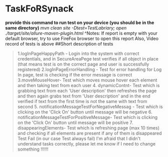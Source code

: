   # TaskFoRSynack
**provide this command to run test on your device (you should be in the same directory)**
*mvn clean site -Dtest=TestLabriary; open ./target/site/allure-maven-plugin.html*
^Notes: If report is empty with your default browser, try to use FireFox browser to open this report
Also, Video record of tests is above 
##Short description of tests
>1.logInPageHappyPath - Login into the system with correct credentials, and in SecureAreaPege test verifies if all object in place (that means test is on the correct page and user is successfully  registered)
>2.logInPageErrorHandling - Test for error handling for Log In page, test is checking if the error message is correct 
>3.moveMouseHover- Test which moves mouse hover each element and then taking text from each user 
>4. dynamicContnt- Test which is grabbing text from each 'User description' then refreshes the page and then again grabs text from 'User description' and in the end verified if text from the first time is not the same with text from second 
>5. notificationMessageTestForNegativeMessag - Test which is clicking on the 'Click On' button until message will be negative
>6. notificationMessageTestForPositiveMessage- Test which is clicking on the 'Click On' button until message will be positive
>7. disappearingElements- Test which is refreshing page (max 10 times) and checking if all elements are present if any of them is disappeared Test Fail (in our case Test always fail)
I'm afraid that I didn't understand tasks correctly, please let me know if I need to change something !!!!!!

